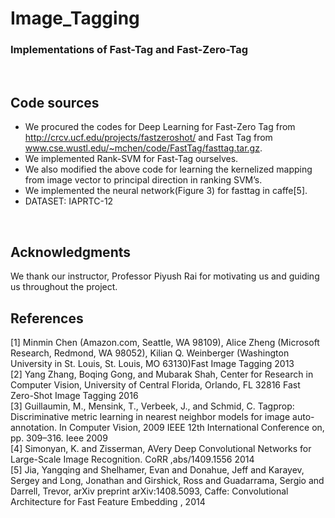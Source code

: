 # **Image_Tagging**
### **Implementations of Fast-Tag and Fast-Zero-Tag**
<br />

## **Code sources**
* We procured the codes for Deep Learning for Fast-Zero Tag from http://crcv.ucf.edu/projects/fastzeroshot/ and Fast Tag from www.cse.wustl.edu/~mchen/code/FastTag/fasttag.tar.gz.
* We implemented Rank-SVM for Fast-Tag ourselves.
* We also modified the above code for learning the kernelized mapping from image vector to principal
  direction in ranking SVM’s.
* We implemented the neural network(Figure 3) for fasttag in caffe[5].
* DATASET: IAPRTC-12
<br />

## **Acknowledgments**
We thank our instructor, Professor Piyush Rai for motivating us and guiding us throughout the project.
<br />

## **References**
[1] Minmin Chen (Amazon.com, Seattle, WA 98109), Alice Zheng (Microsoft Research, Redmond, WA
98052), Kilian Q. Weinberger (Washington University in St. Louis, St. Louis, MO 63130)Fast Image
Tagging 2013 <br />
[2] Yang Zhang, Boqing Gong, and Mubarak Shah, Center for Research in Computer Vision, University of
Central Florida, Orlando, FL 32816 Fast Zero-Shot Image Tagging 2016 <br />
[3] Guillaumin, M., Mensink, T., Verbeek, J., and Schmid, C. Tagprop: Discriminative metric learning in
nearest neighbor models for image auto-annotation. In Computer Vision, 2009 IEEE 12th International
Conference on, pp. 309–316. Ieee 2009 <br />
[4] Simonyan, K. and Zisserman, AVery Deep Convolutional Networks for Large-Scale Image Recognition.
CoRR ,abs/1409.1556 2014 <br />
[5] Jia, Yangqing and Shelhamer, Evan and Donahue, Jeff and Karayev, Sergey and Long, Jonathan and
Girshick, Ross and Guadarrama, Sergio and Darrell, Trevor, arXiv preprint arXiv:1408.5093, Caffe:
Convolutional Architecture for Fast Feature Embedding , 2014
